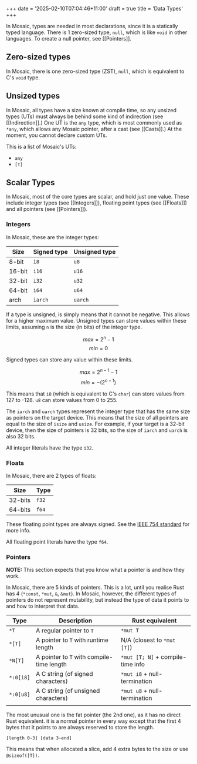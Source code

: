 +++
date = '2025-02-10T07:04:46+11:00'
draft = true
title = 'Data Types'
+++

In Mosaic, types are needed in most declarations, since it is a statically typed language. There is 1 zero-sized type, `null`, which is like `void` in other languages. To create a null pointer, see [[Pointers]].

## Zero-sized types

In Mosaic, there is one zero-sized type (ZST), `null`, which is equivalent to C's `void` type.

## Unsized types

In Mosaic, all types have a size known at compile time, so any unsized types (UTs) must always be behind some kind of indirection (see [[Indirection]].) One UT is the `any` type, which is most commonly used as `*any`, which allows any Mosaic pointer, after a cast (see [[Casts]].) At the moment, you cannot declare custom UTs.

This is a list of Mosaic's UTs:
* `any`
* `[T]`

## Scalar Types

In Mosaic, most of the core types are scalar, and hold just one value. These include integer types (see [[Integers]]), floating point types (see [[Floats]]) and all pointers (see [[Pointers]]).

### Integers

In Mosaic, these are the integer types:

| Size   | Signed type | Unsigned type |
| ------ | ----------- | ------------- |
| 8-bit  | `i8`        | `u8`          |
| 16-bit | `i16`       | `u16`         |
| 32-bit | `i32`       | `u32`         |
| 64-bit | `i64`       | `u64`         |
| arch   | `iarch`     | `uarch`       |
If a type is unsigned, is simply means that it cannot be negative. This allows for a higher maximum value. Unsigned types can store values within these limits, assuming `n` is the size (in bits) of the integer type.

$$max=2^n-1$$
$$min=0$$

Signed types can store any value within these limits.

$$max = 2^{n-1} - 1$$
$$min=-(2^{n-1})$$

This means that `i8` (which is equivalent to C's `char`) can store values from 127 to -128. `u8` can store values from 0 to 255.

The `iarch` and `uarch` types represent the integer type that has the same size as pointers on the target device. This means that the size of all pointers are equal to the size of `isize` and `usize`. For example, if your target is a 32-bit device, then the size of pointers is 32 bits, so the size of `iarch` and `uarch` is also 32 bits.

All integer literals have the type `i32`.

### Floats

In Mosaic, there are 2 types of floats:

| Size    | Type  |
| ------- | ----- |
| 32-bits | `f32` |
| 64-bits | `f64` |
These floating point types are always signed. See the [IEEE 754 standard](https://en.wikipedia.org/wiki/IEEE_754#Basic_and_interchange_formats) for more info.

All floating point literals have the type `f64`.

### Pointers

**NOTE:** This section expects that you know what a pointer is and how they work.

In Mosaic, there are 5 kinds of pointers. This is a lot, until you realise Rust has 4 (`*const`, `*mut`, `&`, `&mut`). In Mosaic, however, the different types of pointers do not represent mutability, but instead the type of data it points to and how to interpret that data.

| Type      | Description                               | Rust equivalent                   |
| --------- | ----------------------------------------- | --------------------------------- |
| `*T`      | A regular pointer to `T`                  | `*mut T`                          |
| `*[T]`    | A pointer to `T` with runtime length      | N/A (closest to `*mut [T]`)       |
| `*N[T]`   | A pointer to `T` with compile-time length | `*mut [T; N]` + compile-time info |
| `*:0[i8]` | A C string (of signed characters)         | `*mut i8` + null-termination      |
| `*:0[u8]` | A C string (of unsigned characters)       | `*mut u8` + null-termination      |
|           |                                           |                                   |
The most unusual one is the fat pointer (the 2nd one), as it has no direct Rust equivalent. it is a normal pointer in every way except that the first 4 bytes that it points to are always reserved to store the length.

```
[length 0-3] [data 3-end]
```

This means that when allocated a slice, add 4 extra bytes to the size or use `@sizeof([T])`.
